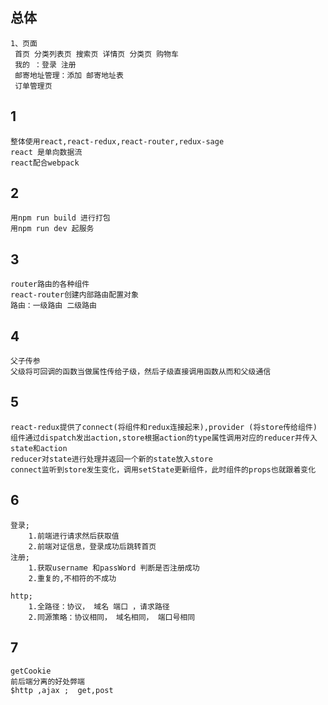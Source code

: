 ## 总体
    1、页面
     首页 分类列表页 搜索页 详情页 分类页 购物车 
     我的 ：登录 注册
     邮寄地址管理：添加 邮寄地址表
     订单管理页
## 1
    整体使用react,react-redux,react-router,redux-sage
    react 是单向数据流
    react配合webpack
## 2
    用npm run build 进行打包
    用npm run dev 起服务
## 3
    router路由的各种组件
    react-router创建内部路由配置对象
    路由：一级路由 二级路由
## 4
    父子传参
    父级将可回调的函数当做属性传给子级，然后子级直接调用函数从而和父级通信
## 5
    react-redux提供了connect(将组件和redux连接起来),provider (将store传给组件)
    组件通过dispatch发出action,store根据action的type属性调用对应的reducer并传入state和action
    reducer对state进行处理并返回一个新的state放入store
    connect监听到store发生变化，调用setState更新组件，此时组件的props也就跟着变化
## 6
    登录;
        1.前端进行请求然后获取值
        2.前端对证信息，登录成功后跳转首页
    注册;
        1.获取username 和passWord 判断是否注册成功
        2.重复的,不相符的不成功

    http;
        1.全路径：协议， 域名 端口 ，请求路径
        2.同源策略：协议相同， 域名相同， 端口号相同
## 7
    getCookie
    前后端分离的好处弊端
    $http ,ajax ;  get,post